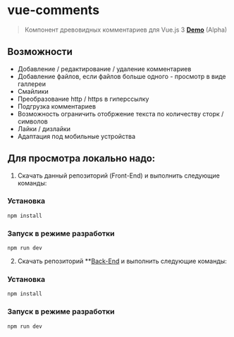 # vue-comments

> Компонент древовидных комментариев для Vue.js 3  **[Demo](https://vue-comments.herokuapp.com/)** (Alpha)

## Возможности
- Добавление / редактирование / удаление комментариев 
- Добавление файлов, если файлов больше одного - просмотр в виде галлереи
- Смайлики
- Преобразование http / https в гиперссылку
- Подгрузка комментариев
- Возможность ограничить отобржение текста по количеству сторк / символов
- Лайки / дизлайки
- Адаптация под мобильные устройства

## Для просмотра локально надо:

1. Скачать данный репозиторий (Front-End) и выполнить следующие команды:

### Установка

```
npm install
```

### Запуск в режиме разработки
```
npm run dev
```

2. Скачать репозиторий **[Back-End](https://github.com/EvgeniySaschenko/comments-api-server) и выполнить следующие команды:

### Установка

```
npm install
```

### Запуск в режиме разработки
```
npm run dev
```